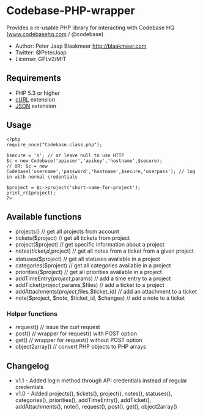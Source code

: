 Codebase-PHP-wrapper
====================

Provides a re-usable PHP library for interacting with Codebase HQ (www.codebasehq.com / @codebase)

* Author: Peter Jaap Blaakmeer http://blaakmeer.com
* Twitter: @PeterJaap
* License: GPLv2/MIT

## Requirements ##

* PHP 5.3 or higher
* [cURL](http://us.php.net/manual/en/book.curl.php) extension
* [JSON](http://us.php.net/manual/en/book.json.php) extension

## Usage ##
```
<?php
require_once("Codebase.class.php");

$secure = 's'; // or leave null to use HTTP
$c = new Codebase('apiuser','apikey','hostname',$secure);
// OR: $c = new Codebase('username','password','hostname',$secure,'userpass'); // log in with normal credentials

$project = $c->project('short-name-for-project');
print_r($project);
?>
```

## Available functions ##
* projects() // get all projects from account
* tickets($project) // get all tickets from project
* project($project) // get specific information about a project
* notes($ticket_id,$project) // get all notes from a ticket from a given project
* statuses($project) // get all statuses available in a project
* categories($project) // get all categories available in a project
* priorities($project) // get all priorities available in a project
* addTimeEntry($project,$params) // add a time entry to a project
* addTicket($project,$params,$files) // add a ticket to a project
* addAttachments($project,$files,$ticket_id) // add an attachment to a ticket
* note($project, $note, $ticket_id, $changes) // add a note to a ticket

### Helper functions ###

* request() // issue the curl request
* post() // wrapper for request() with POST option
* get() // wrapper for request() without POST option
* object2array() // convert PHP objects to PHP arrays


## Changelog ##
* v1.1 - Added login method through API credentials instead of regular credentials
* v1.0 - Added projects(), tickets(), project(), notes(), statuses(), categories(), priorities(), addTimeEntry(), addTicket(), addAttachments(), note(), request(), post(), get(), object2array()